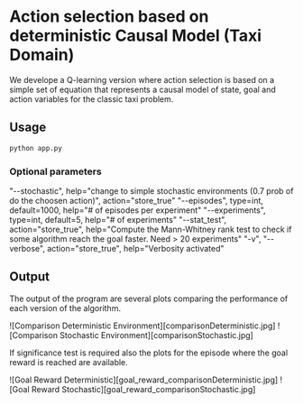 # Action selection based on deterministic Causal Model (Taxi Domain)

We develope a Q-learning version where action selection is based on
a simple set of equation that represents a causal model of state, goal and action variables for the classic taxi problem.

## Usage

```python
python app.py
```

### Optional parameters

"--stochastic", help="change to simple stochastic environments (0.7 prob of do the choosen action)", action="store_true"
"--episodes", type=int, default=1000, help="# of episodes per experiment"
"--experiments", type=int, default=5, help="# of experiments"
"--stat_test", action="store_true", help="Compute the Mann-Whitney rank test to check if some algorithm reach the goal faster. Need > 20 experiments"
"-v", "--verbose", action="store_true", help="Verbosity activated"

## Output

The output of the program are several plots comparing the performance of each version of the algorithm.

![Comparison Deterministic Environment][comparisonDeterministic.jpg]
![Comparison Stochastic Environment][comparisonStochastic.jpg]


If significance test is required also the plots for the episode where the goal reward is reached are available.

![Goal Reward Deterministic][goal_reward_comparisonDeterministic.jpg]
![Goal Reward Stochastic][goal_reward_comparisonStochastic.jpg]



